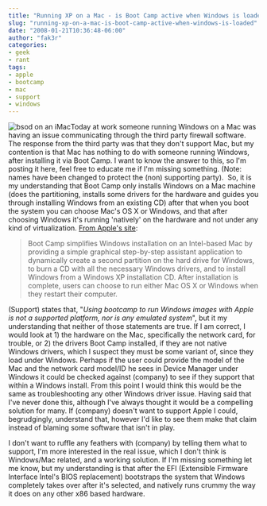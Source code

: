 ```yaml
---
title: "Running XP on a Mac - is Boot Camp active when Windows is loaded?"
slug: "running-xp-on-a-mac-is-boot-camp-active-when-windows-is-loaded"
date: "2008-01-21T10:36:48-06:00"
author: "fak3r"
categories:
- geek
- rant
tags:
- apple
- bootcamp
- mac
- support
- windows
---
```


![bsod on an iMac](http://www.fak3r.com/wp-content/uploads/2008/01/bsodimac.jpg)Today at work someone running Windows on a Mac was having an issue communicating through the third party firewall software.  The response from the third party was that they don't support Mac, but my contention is that Mac has nothing to do with someone running Windows, after installing it via Boot Camp.  I want to know the answer to this, so I'm posting it here, feel free to educate me if I'm missing something.  (Note: names have been changed to protect the (non) supporting party).  So, it is my understanding that Boot Camp only installs Windows on a Mac machine (does the partitioning, installs some drivers for the hardware and guides you through installing Windows from an existing CD) after that when you boot the system you can choose Mac's OS X or Windows, and that after choosing Windows it's running 'natively' on the hardware and not under any kind of virtualization.  [From Apple's site](http://www.apple.com/pr/library/2006/apr/05bootcamp.html):


> Boot Camp simplifies Windows installation on an Intel-based Mac by providing a simple graphical step-by-step assistant application to dynamically create a second partition on the hard drive for Windows, to burn a CD with all the necessary Windows drivers, and to install Windows from a Windows XP installation CD. After installation is complete, users can choose to run either Mac OS X or Windows when they restart their computer.<!-- more -->


(Support) states that, "_Using bootcamp to run Windows images with Apple is not a supported platform, nor is any emulated system_", but it my understanding that neither of those statements are true.  If I am correct, I would look at 1) the hardware on the Mac, specifically the network card, for trouble, or 2) the drivers Boot Camp installed, if they are not native Windows drivers, which I suspect they must be some variant of, since they load under Windows.  Perhaps if the user could provide the model of the Mac and the network card model/ID he sees in Device Manager under Windows it could be checked against (company) to see if they support that within a Windows install.  From this point I would think this would be the same as troubleshooting any other Windows driver issue.  Having said that I've never done this, although I've always thought it would be a compelling solution for many.  If (company) doesn't want to support Apple I could, begrudgingly, understand that, however I'd like to see them make that claim instead of blaming some software that isn't in play.

I don't want to ruffle any feathers with (company) by telling them what to support, I'm more interested in the real issue, which I don't think is Windows/Mac related, and a working solution.  If I'm missing something let me know, but my understanding is that after the EFI (Extensible Firmware Interface Intel's BIOS  replacement) bootstraps the system that Windows completely takes over after it's selected, and natively runs crummy the way it does on any other x86 based hardware.
